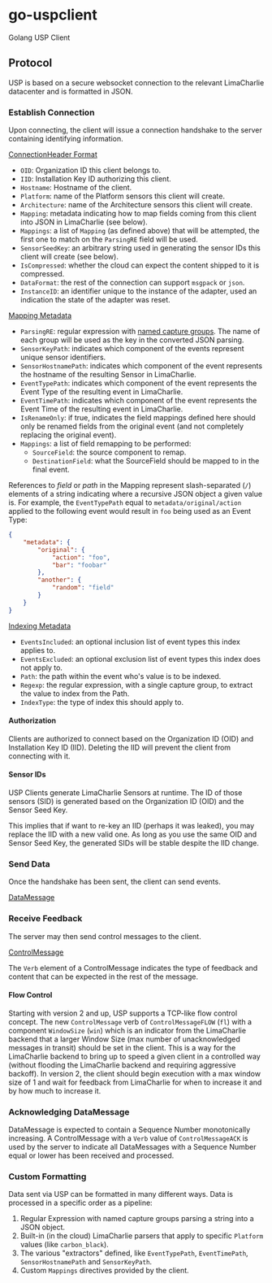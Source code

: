 # go-uspclient
Golang USP Client

## Protocol
USP is based on a secure websocket connection to the relevant LimaCharlie datacenter and is formatted in JSON.

### Establish Connection
Upon connecting, the client will issue a connection handshake to the server containing identifying information.

[ConnectionHeader Format](https://github.com/refractionPOINT/go-uspclient/blob/master/protocol/auth.go)

* `OID`: Organization ID this client belongs to.
* `IID`: Installation Key ID authorizing this client.
* `Hostname`: Hostname of the client.
* `Platform`: name of the Platform sensors this client will create.
* `Architecture`: name of the Architecture sensors this client will create.
* `Mapping`: metadata indicating how to map fields coming from this client into JSON in LimaCharlie (see below).
* `Mappings`: a list of `Mapping` (as defined above) that will be attempted, the first one to match on the `ParsingRE` field will be used.
* `SensorSeedKey`: an arbitrary string used in generating the sensor IDs this client will create (see below).
* `IsCompressed`: whether the cloud can expect the content shipped to it is compressed.
* `DataFormat`: the rest of the connection can support `msgpack` or `json`.
* `InstanceID`: an identifier unique to the instance of the adapter, used an indication the state of the adapter was reset.

[Mapping Metadata](https://github.com/refractionPOINT/go-uspclient/blob/master/protocol/mapping.go)
* `ParsingRE`: regular expression with [named capture groups](https://github.com/StefanSchroeder/Golang-Regex-Tutorial/blob/master/01-chapter2.markdown#named-matches). The name of each group will be used as the key in the converted JSON parsing.
* `SensorKeyPath`: indicates which component of the events represent unique sensor identifiers.
* `SensorHostnamePath`: indicates which component of the event represents the hostname of the resulting Sensor in LimaCharlie.
* `EventTypePath`: indicates which component of the event represents the Event Type of the resulting event in LimaCharlie.
* `EventTimePath`: indicates which component of the event represents the Event Time of the resulting event in LimaCharlie.
* `IsRenameOnly`: if true, indicates the field mappings defined here should only be renamed fields from the original event (and not completely replacing the original event).
* `Mappings`: a list of field remapping to be performed:
  * `SourceField`: the source component to remap.
  * `DestinationField`: what the SourceField should be mapped to in the final event.

References to _field_ or _path_ in the Mapping represent slash-separated (`/`) elements of a string indicating where a recursive JSON object a given value is.
For example, the `EventTypePath` equal to `metadata/original/action` applied to the following event would result in `foo` being used as an Event Type:

```json
{
    "metadata": {
        "original": {
            "action": "foo",
            "bar": "foobar"
        },
        "another": {
            "random": "field"
        }
    }
}
```

[Indexing Metadata](https://github.com/refractionPOINT/go-uspclient/blob/master/protocol/indexing.go)
* `EventsIncluded`: an optional inclusion list of event types this index applies to.
* `EventsExcluded`: an optional exclusion list of event types this index does not apply to.
* `Path`: the path within the event who's value is to be indexed.
* `Regexp`: the regular expression, with a single capture group, to extract the value to index from the Path.
* `IndexType`: the type of index this should apply to.

#### Authorization
Clients are authorized to connect based on the Organization ID (OID) and Installation Key ID (IID). Deleting the IID will prevent the client from connecting with it.

#### Sensor IDs
USP Clients generate LimaCharlie Sensors at runtime. The ID of those sensors (SID) is generated based on the Organization ID (OID) and the Sensor Seed Key.

This implies that if want to re-key an IID (perhaps it was leaked), you may replace the IID with a new valid one. As long as you use the same OID and Sensor Seed Key, the generated SIDs will be stable despite the IID change.

### Send Data
Once the handshake has been sent, the client can send events.

[DataMessage](https://github.com/refractionPOINT/go-uspclient/blob/master/protocol/messages.go)

### Receive Feedback
The server may then send control messages to the client.

[ControlMessage](https://github.com/refractionPOINT/go-uspclient/blob/master/protocol/messages.go)

The `Verb` element of a ControlMessage indicates the type of feedback and content that can be expected in the rest of the message.

#### Flow Control
Starting with version 2 and up, USP supports a TCP-like flow control concept. The new `ControlMessage` verb of `ControlMessageFLOW` (`fl`) with a component `WindowSize` (`win`) which is an indicator from the LimaCharlie backend that a larger Window Size (max number of unacknowledged messages in transit) should be set in the client. This is a way for the LimaCharlie backend to bring up to speed a given client in a controlled way (without flooding the LimaCharlie backend and requiring aggressive backoff). In version 2, the client should begin execution with a max window size of 1 and wait for feedback from LimaCharlie for when to increase it and by how much to increase it.

### Acknowledging DataMessage

DataMessage is expected to contain a Sequence Number monotonically increasing. A ControlMessage with a `Verb` value of `ControlMessageACK` is used by the server to indicate all DataMessages with a Sequence Number equal or lower has been received and processed.

### Custom Formatting
Data sent via USP can be formatted in many different ways. Data is processed in a specific order as a pipeline:
1. Regular Expression with named capture groups parsing a string into a JSON object.
1. Built-in (in the cloud) LimaCharlie parsers that apply to specific `Platform` values (like `carbon_black`).
1. The various "extractors" defined, like `EventTypePath`, `EventTimePath`, `SensorHostnamePath` and `SensorKeyPath`.
1. Custom `Mappings` directives provided by the client.
